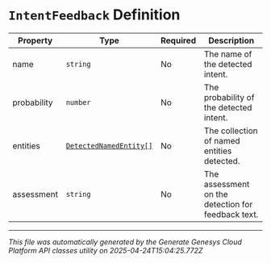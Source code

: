 # `IntentFeedback` Definition

| Property | Type | Required | Description |
|----------|------|----------|-------------|
| name | `string` | No | The name of the detected intent. |
| probability | `number` | No | The probability of the detected intent. |
| entities | [`DetectedNamedEntity[]`](detectednamedentity-definition.md) | No | The collection of named entities detected. |
| assessment | `string` | No | The assessment on the detection for feedback text. |

---

*This file was automatically generated by the Generate Genesys Cloud Platform API classes utility on 2025-04-24T15:04:25.772Z*